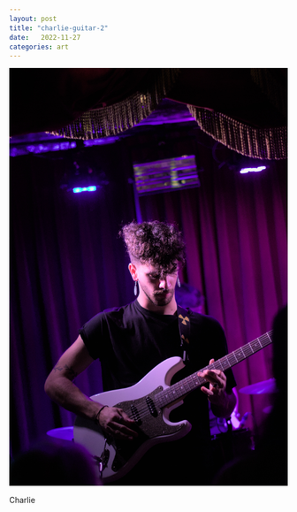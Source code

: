 ```yaml
---
layout: post
title: "charlie-guitar-2"
date:   2022-11-27
categories: art
---
```


![charlie-guitar-2](/img/arts/workman-cellar-nov-2022/charlie-guitar-2.jpg)

<span class='image-details'>
Charlie
</span>
